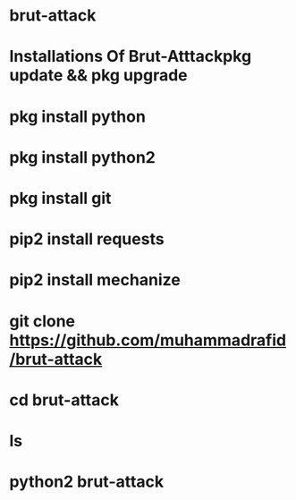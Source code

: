 # brut-attack
# Installations Of Brut-Atttackpkg update && pkg upgrade 
# pkg install python
# pkg install python2
# pkg install git 
# pip2 install requests
# pip2 install mechanize
# git clone https://github.com/muhammadrafid/brut-attack 
# cd brut-attack
# ls
# python2 brut-attack
